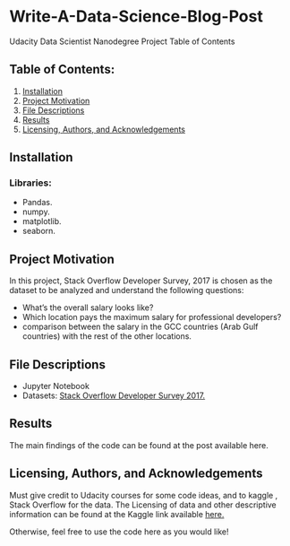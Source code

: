 # Write-A-Data-Science-Blog-Post
Udacity Data Scientist Nanodegree Project
Table of Contents
## Table of Contents:
1. [Installation](#first) 
2. [Project Motivation](#s)
3. [File Descriptions](#3)
4. [Results](#4)
5. [Licensing, Authors, and Acknowledgements](#5)

## Installation <a class="anchor" id="first"></a>
### Libraries:
*	Pandas.
*	numpy.
*	matplotlib.
*	seaborn.
## Project Motivation <a class="anchor" id="s"></a>
In this project, Stack Overflow Developer Survey, 2017 is chosen as the dataset to be analyzed and understand the following questions:
*	What’s the overall salary looks like?
*	Which location pays the maximum salary for professional developers?
*	comparison between the salary in the GCC countries (Arab Gulf countries) with the rest of the other locations.
## File Descriptions <a class="anchor" id="3"></a>
*	Jupyter Notebook
*	Datasets: <a href="www.kaggle.com/stackoverflow/so-survey-2017/data">Stack Overflow Developer Survey 2017.</a>
## Results <a class="anchor" id="4"></a>
The main findings of the code can be found at the post available here.
## Licensing, Authors, and Acknowledgements <a class="anchor" id="5"></a>
Must give credit to Udacity courses for some code ideas, and to kaggle , Stack Overflow for the data. The Licensing of data and other descriptive information can be found at the Kaggle link available <a href="https://www.kaggle.com/">here.</a>

Otherwise, feel free to use the code here as you would like!
